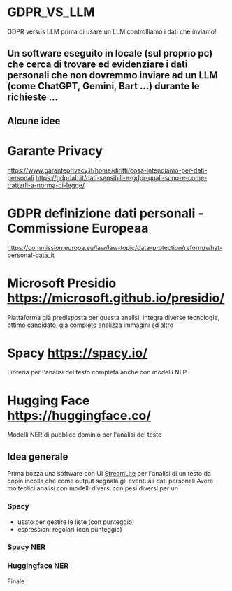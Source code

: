 # GDPR_VS_LLM
GDPR versus LLM prima di usare un LLM controlliamo i dati che inviamo!

## Un software eseguito in locale (sul proprio pc) che cerca di trovare ed evidenziare i dati personali che non dovremmo inviare ad un LLM (come ChatGPT, Gemini, Bart ...) durante le richieste ...

## Alcune idee

# Garante Privacy
https://www.garanteprivacy.it/home/diritti/cosa-intendiamo-per-dati-personali
https://gdprlab.it/dati-sensibili-e-gdpr-quali-sono-e-come-trattarli-a-norma-di-legge/


# GDPR definizione dati personali - Commissione Europeaa
https://commission.europa.eu/law/law-topic/data-protection/reform/what-personal-data_it

# Microsoft Presidio https://microsoft.github.io/presidio/
Piattaforma già predisposta per questa analisi, integra diverse tecnologie, ottimo candidato, già completo analizza immagini ed altro

# Spacy https://spacy.io/
Libreria per l'analisi del testo completa anche con modelli NLP

# Hugging Face https://huggingface.co/
Modelli NER di pubblico dominio per l'analisi del testo

## Idea generale
Prima bozza una software con UI [StreamLite](https://streamlit.io/) per l'analisi di un testo da copia incolla che come output segnala gli eventuali dati personali 
Avere molteplici analisi con modelli diversi con pesi diversi per un

### Spacy

- usato per gestire le liste (con punteggio)
- espressioni regolari (con punteggio)

### Spacy NER

### Huggingface NER


Finale
